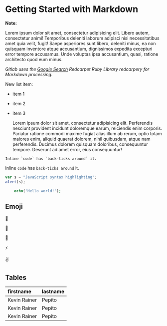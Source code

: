 
# Getting Started with Markdown

**Note:**

Lorem ipsum dolor sit amet, consectetur adipisicing elit. Libero autem, consectetur animi! Temporibus deleniti laborum adipisci nisi necessitatibus amet quia velit, fugit! Saepe asperiores sunt libero, deleniti minus, ea non quisquam inventore atque accusantium, dignissimos expedita excepturi error tempore accusamus. Unde voluptas ipsa accusantium, quasi, ratione architecto quod eum minus.

_Gitlab uses the [Google Search](https://www.google.com) Redcarpet Ruby Library redcarpery for Markdown processing._


New list item:

- item 1
- item 2
- item 3


	Lorem ipsum dolor sit amet, consectetur adipisicing elit. Perferendis nesciunt provident incidunt doloremque earum, reiciendis enim corporis. Pariatur ratione commodi maxime fugiat alias illum ab rerum, optio totam maiores enim, aliquid quaerat dolorem, nihil quibusdam, atque nam perferendis. Ducimus dolorem quisquam doloribus, consequuntur tempore. Deserunt ad amet error, eius consequuntur!

```no-highlight
Inline `code` has `back-ticks around` it.
```
Inline `code` has `back-ticks around` it.

```javascript
var s = "JavaScript syntax highlighting";
alert(s);
```

```php
	echo('Hello world!');
```

## Emoji

:monkey:

:star2:

:speech_balloon:

:zap:

:v:

## Tables

| firstname    | lastname |
|:-------------|:---------|
| Kevin Rainer | Pepito   |
| Kevin Rainer | Pepito   |
| Kevin Rainer | Pepito   |
